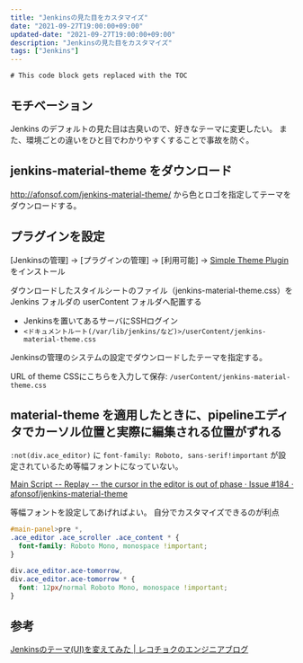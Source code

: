 ```yaml
---
title: "Jenkinsの見た目をカスタマイズ"
date: "2021-09-27T19:00:00+09:00"
updated-date: "2021-09-27T19:00:00+09:00"
description: "Jenkinsの見た目をカスタマイズ"
tags: ["Jenkins"]
---
```


```toc
# This code block gets replaced with the TOC
```

## モチベーション

Jenkins のデフォルトの見た目は古臭いので、好きなテーマに変更したい。
また、環境ごとの違いをひと目でわかりやすくすることで事故を防ぐ。

## jenkins-material-theme をダウンロード

<http://afonsof.com/jenkins-material-theme/>
から色とロゴを指定してテーマをダウンロードする。

## プラグインを設定

[Jenkinsの管理] -> [プラグインの管理] -> [利用可能] -> [Simple Theme Plugin](https://plugins.jenkins.io/simple-theme-plugin/) をインストール

ダウンロードしたスタイルシートのファイル（jenkins-material-theme.css）を Jenkins フォルダの userContent フォルダへ配置する

- Jenkinsを置いてあるサーバにSSHログイン
- `<ドキュメントルート(/var/lib/jenkins/など)>/userContent/jenkins-material-theme.css`

Jenkinsの管理のシステムの設定でダウンロードしたテーマを指定する。

URL of theme CSSにこちらを入力して保存: `/userContent/jenkins-material-theme.css`

## material-theme を適用したときに、pipelineエディタでカーソル位置と実際に編集される位置がずれる

`:not(div.ace_editor)` に `font-family: Roboto, sans-serif!important` が設定されているため等幅フォントになっていない。

[Main Script -- Replay -- the cursor in the editor is out of phase · Issue #184 · afonsof/jenkins-material-theme](https://github.com/afonsof/jenkins-material-theme/issues/184)

等幅フォントを設定してあげればよい。
自分でカスタマイズできるのが利点

```css:jenkins-material-theme.css
#main-panel>pre *,
.ace_editor .ace_scroller .ace_content * {
  font-family: Roboto Mono, monospace !important;
}

div.ace_editor.ace-tomorrow,
div.ace_editor.ace-tomorrow * {
  font: 12px/normal Roboto Mono, monospace !important;
}
```

## 参考

[Jenkinsのテーマ(UI)を変えてみた | レコチョクのエンジニアブログ](https://techblog.recochoku.jp/2021)
